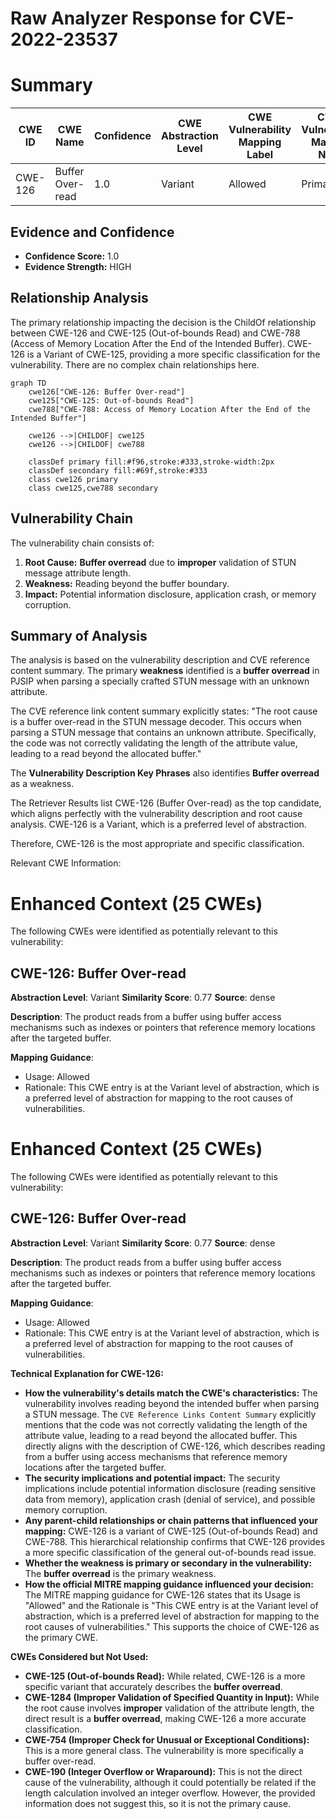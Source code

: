 # Raw Analyzer Response for CVE-2022-23537

# Summary
| CWE ID | CWE Name | Confidence | CWE Abstraction Level | CWE Vulnerability Mapping Label | CWE-Vulnerability Mapping Notes |
|---|---|---|---|---|---|
| CWE-126 | Buffer Over-read | 1.0 | Variant | Allowed | Primary CWE |

## Evidence and Confidence

*   **Confidence Score:** 1.0
*   **Evidence Strength:** HIGH

## Relationship Analysis
The primary relationship impacting the decision is the ChildOf relationship between CWE-126 and CWE-125 (Out-of-bounds Read) and CWE-788 (Access of Memory Location After the End of the Intended Buffer). CWE-126 is a Variant of CWE-125, providing a more specific classification for the vulnerability. There are no complex chain relationships here.

```mermaid
graph TD
    cwe126["CWE-126: Buffer Over-read"]
    cwe125["CWE-125: Out-of-bounds Read"]
    cwe788["CWE-788: Access of Memory Location After the End of the Intended Buffer"]
    
    cwe126 -->|CHILDOF| cwe125
    cwe126 -->|CHILDOF| cwe788
    
    classDef primary fill:#f96,stroke:#333,stroke-width:2px
    classDef secondary fill:#69f,stroke:#333
    class cwe126 primary
    class cwe125,cwe788 secondary
```

## Vulnerability Chain
The vulnerability chain consists of:
1.  **Root Cause:** **Buffer overread** due to **improper** validation of STUN message attribute length.
2.  **Weakness:** Reading beyond the buffer boundary.
3.  **Impact:** Potential information disclosure, application crash, or memory corruption.

## Summary of Analysis
The analysis is based on the vulnerability description and CVE reference content summary. The primary **weakness** identified is a **buffer overread** in PJSIP when parsing a specially crafted STUN message with an unknown attribute.

The CVE reference link content summary explicitly states: "The root cause is a buffer over-read in the STUN message decoder. This occurs when parsing a STUN message that contains an unknown attribute. Specifically, the code was not correctly validating the length of the attribute value, leading to a read beyond the allocated buffer."

The **Vulnerability Description Key Phrases** also identifies **Buffer overread** as a weakness.

The Retriever Results list CWE-126 (Buffer Over-read) as the top candidate, which aligns perfectly with the vulnerability description and root cause analysis. CWE-126 is a Variant, which is a preferred level of abstraction.

Therefore, CWE-126 is the most appropriate and specific classification.

Relevant CWE Information:

# Enhanced Context (25 CWEs)
The following CWEs were identified as potentially relevant to this vulnerability:

## CWE-126: Buffer Over-read
**Abstraction Level**: Variant
**Similarity Score**: 0.77
**Source**: dense

**Description**:
The product reads from a buffer using buffer access mechanisms such as indexes or pointers that reference memory locations after the targeted buffer.

**Mapping Guidance**:
- Usage: Allowed
- Rationale: This CWE entry is at the Variant level of abstraction, which is a preferred level of abstraction for mapping to the root causes of vulnerabilities.
# Enhanced Context (25 CWEs)
The following CWEs were identified as potentially relevant to this vulnerability:

## CWE-126: Buffer Over-read
**Abstraction Level**: Variant
**Similarity Score**: 0.77
**Source**: dense

**Description**:
The product reads from a buffer using buffer access mechanisms such as indexes or pointers that reference memory locations after the targeted buffer.

**Mapping Guidance**:
- Usage: Allowed
- Rationale: This CWE entry is at the Variant level of abstraction, which is a preferred level of abstraction for mapping to the root causes of vulnerabilities.

**Technical Explanation for CWE-126:**

*   **How the vulnerability's details match the CWE's characteristics:** The vulnerability involves reading beyond the intended buffer when parsing a STUN message. The `CVE Reference Links Content Summary` explicitly mentions that the code was not correctly validating the length of the attribute value, leading to a read beyond the allocated buffer. This directly aligns with the description of CWE-126, which describes reading from a buffer using access mechanisms that reference memory locations after the targeted buffer.
*   **The security implications and potential impact:** The security implications include potential information disclosure (reading sensitive data from memory), application crash (denial of service), and possible memory corruption.
*   **Any parent-child relationships or chain patterns that influenced your mapping:** CWE-126 is a variant of CWE-125 (Out-of-bounds Read) and CWE-788. This hierarchical relationship confirms that CWE-126 provides a more specific classification of the general out-of-bounds read issue.
*   **Whether the weakness is primary or secondary in the vulnerability:** The **buffer overread** is the primary weakness.
*   **How the official MITRE mapping guidance influenced your decision:** The MITRE mapping guidance for CWE-126 states that its Usage is "Allowed" and the Rationale is "This CWE entry is at the Variant level of abstraction, which is a preferred level of abstraction for mapping to the root causes of vulnerabilities." This supports the choice of CWE-126 as the primary CWE.

**CWEs Considered but Not Used:**

*   **CWE-125 (Out-of-bounds Read):** While related, CWE-126 is a more specific variant that accurately describes the **buffer overread**.
*   **CWE-1284 (Improper Validation of Specified Quantity in Input):** While the root cause involves **improper** validation of the attribute length, the direct result is a **buffer overread**, making CWE-126 a more accurate classification.
*   **CWE-754 (Improper Check for Unusual or Exceptional Conditions):** This is a more general class. The vulnerability is more specifically a buffer over-read.
*   **CWE-190 (Integer Overflow or Wraparound):** This is not the direct cause of the vulnerability, although it could potentially be related if the length calculation involved an integer overflow. However, the provided information does not suggest this, so it is not the primary cause.